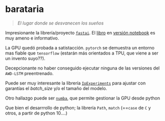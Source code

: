 # barataria
> _El lugar donde se desvanecen los sueños_

Impresionante la librería/proyecto [`fastai`](https://www.fast.ai/). El [libro](https://course.fast.ai/) en [versión notebook](https://github.com/fastai/course20/tree/master/) es muy ameno e informativo. 

La GPU quedó probada a satistacción. `pytorch` se demuestra un entorno mas fiable que `tensorflow` (estarán más orientados a TPU, que viene a ser un invento suyo??).

Decepcionante no haber conseguido ejecutar ninguna de las versiones del `AWD-LSTM` preentrenado.

Puede ser muy interesante la librería [`IpExperiments`](https://github.com/stas00/ipyexperiments) para ajustar con garantías el *batch_size* y/o el tamaño del modelo.

Otro hallazgo puede ser [`numba`](https://numba.readthedocs.io/en/stable/user/jit.html), que permite gestionar la GPU desde python 

Que bien el desarrrollo de python; la librería `Path`, `match` (==`case` de `C` y otros, a partir de python 10....)



